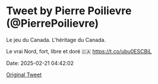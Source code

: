# Tweet by Pierre Poilievre (@PierrePoilievre)

Le jeu du Canada. L'héritage du Canada. 

Le vrai Nord, fort, libre et doré 🇨🇦 https://t.co/ubu0ESCBiL

Date: 2025-02-21 04:42:02

[Original Tweet](https://x.com/PierrePoilievre/status/1892796902111928550)
